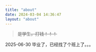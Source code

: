 ```yaml
---
title: "about"
date: 2024-03-04 14:36:47
layout: "about"
---
```

> ~~是学生，打钱！！！~~

2025-06-30 毕业了，已经找了个班上了。。。
